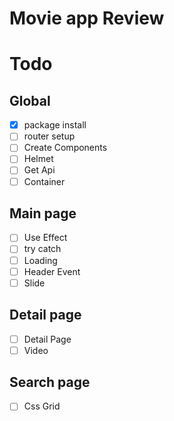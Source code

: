 # Movie app Review

# Todo

## Global

- [x] package install
- [ ] router setup
- [ ] Create Components
- [ ] Helmet
- [ ] Get Api
- [ ] Container

## Main page

- [ ] Use Effect
- [ ] try catch
- [ ] Loading
- [ ] Header Event
- [ ] Slide

## Detail page

- [ ] Detail Page
- [ ] Video

## Search page

- [ ] Css Grid
